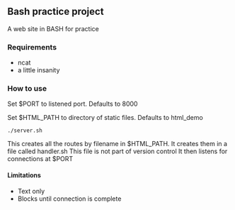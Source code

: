## Bash practice project
A web site in BASH for practice

### Requirements
* ncat
* a little insanity

### How to use
Set $PORT to listened port. Defaults to 8000

Set $HTML_PATH to directory of static files. Defaults to html_demo


```
./server.sh
```
This creates all the routes by filename in $HTML_PATH. 
It creates them in a file called handler.sh
This file is not part of version control
It then listens for connections at $PORT

#### Limitations
* Text only
* Blocks until connection is complete

